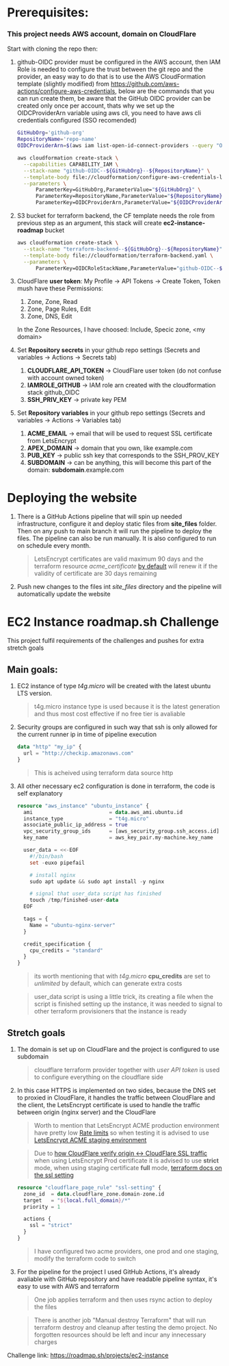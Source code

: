 # Prerequisites:

### This project needs AWS account, domain on CloudFlare

Start with cloning the repo then:

1. github-OIDC provider must be configured in the AWS account, then IAM Role is needed to configure the trust between the git repo and the provider, an easy way to do that is to use the AWS CloudFormation template (slightly modified) from https://github.com/aws-actions/configure-aws-credentials, below are the commands that you can run create them, be aware that the GitHub OIDC provider can be created only once per account, thats why we set up the OIDCProviderArn variable using aws cli, you need to have aws cli credentials configured (SSO recomended)
    ```sh
    GitHubOrg='github-org'
    RepositoryName='repo-name'
    OIDCProviderArn=$(aws iam list-open-id-connect-providers --query "OpenIDConnectProviderList[?ends_with(Arn, 'token.actions.githubusercontent.com')].Arn" --output text)

    aws cloudformation create-stack \
      --capabilities CAPABILITY_IAM \
      --stack-name "github-OIDC--${GitHubOrg}--${RepositoryName}" \
      --template-body file://cloudformation/configure-aws-credentials-latest.yml \
      --parameters \
          ParameterKey=GitHubOrg,ParameterValue="${GitHubOrg}" \
          ParameterKey=RepositoryName,ParameterValue="${RepositoryName}" \
          ParameterKey=OIDCProviderArn,ParameterValue="${OIDCProviderArn}"
    ```
2. S3 bucket for terraform backend, the CF template needs the role from previous step as an argument, this stack will create **ec2-instance-roadmap** bucket
    ```sh
    aws cloudformation create-stack \
      --stack-name "terraform-backend--${GitHubOrg}--${RepositoryName}" \
      --template-body file://cloudformation/terraform-backend.yaml \
      --parameters \
          ParameterKey=OIDCRoleStackName,ParameterValue="github-OIDC--${GitHubOrg}--${RepositoryName}"
    ```
3. CloudFlare **user token**: My Profile -> API Tokens -> Create Token, Token mush have these Permissions:
    1. Zone, Zone, Read
    2. Zone, Page Rules, Edit
    3. Zone, DNS, Edit
  
    In the Zone Resources, I have choosed: Include, Specic zone, \<my domain\>

4. Set **Repository secrets** in your github repo settings (Secrets and variables -> Actions -> Secrets tab)
    1. **CLOUDFLARE_API_TOKEN** -> CloudFlare user token (do not confuse with account owned token)
    2. **IAMROLE_GITHUB** -> IAM role arn created with the cloudformation stack github_OIDC
    3. **SSH_PRIV_KEY** -> private key PEM
5. Set **Repository variables** in your github repo settings (Secrets and variables -> Actions -> Variables tab)
    1. **ACME_EMAIL** -> email that will be used to request SSL certificate from LetsEncrypt
    2. **APEX_DOMAIN** -> domain that you own, like example.com
    3. **PUB_KEY** -> public ssh key that corresponds to the SSH_PROV_KEY
    4. **SUBDOMAIN** -> can be anything, this will become this part of the domain: **subdomain**.example.com

# Deploying the website
1. There is a GitHub Actions pipeline that will spin up needed infrastructure, configure it and deploy static files from **site_files** folder. Then on any push to main branch it will run the pipeline to deploy the files. The pipeline can also be run manually. It is also configured to run on schedule every month. 

    > LetsEncrypt certificates are valid maximum 90 days and the terraform resource *acme_certificate* [by default](https://registry.terraform.io/providers/vancluever/acme/latest/docs/resources/certificate#min_days_remaining-1) will renew it if the validity of certificate are 30 days remaining
2. Push new changes to the files int *site_files* directory and the pipeline will automatically update the website


# EC2 Instance roadmap.sh Challenge
This project fulfil requirements of the challenges and pushes for extra stretch goals
## Main goals:
1. EC2 instance of type *t4g.micro* will be created with the latest ubuntu LTS version. 
    > t4g.micro instance type is used because it is the latest generation and thus most cost effective if no free tier is avaliable
2. Security groups are configured in such way that ssh is only allowed for the current runner ip in time of pipeline execution
    ```tf
    data "http" "my_ip" {
      url = "http://checkip.amazonaws.com"
    }
    ```
    > This is acheived using terraform data source http

3. All other necessary ec2 configuration is done in terraform, the code is self explanatory
    ```tf
    resource "aws_instance" "ubuntu_instance" {
      ami                         = data.aws_ami.ubuntu.id
      instance_type               = "t4g.micro"
      associate_public_ip_address = true
      vpc_security_group_ids      = [aws_security_group.ssh_access.id]
      key_name                    = aws_key_pair.my-machine.key_name
    
      user_data = <<-EOF
        #!/bin/bash
        set -euxo pipefail
    
        # install nginx
        sudo apt update && sudo apt install -y nginx
    
        # signal that user_data script has finished
        touch /tmp/finished-user-data
      EOF
    
      tags = {
        Name = "ubuntu-nginx-server"
      }
    
      credit_specification {
        cpu_credits = "standard"
      }
    }
    ```
    > its worth mentioning that with *t4g.micro* **cpu_credits** are set to *unlimited* by default, which can generate extra costs

    > user_data script is using a little trick, its creating a file when the script is finished setting up the instance, it was needed to signal to other terraform provisioners that the instance is ready 
## Stretch goals
1. The domain is set up on CloudFlare and the project is configured to use subdomain
    > cloudflare terraform provider together with *user API token* is used to configure everything on the cloudflare side
2. In this case HTTPS is implemented on two sides, because the DNS set to proxied in CloudFlare, it handles the traffic between CloudFlare and the client, the LetsEncrypt certificate is used to handle the traffic between origin (nginx server) and the CloudFlare
    > Worth to mention that LetsEncrypt ACME production environment have pretty low [Rate limits](https://letsencrypt.org/docs/rate-limits/#certificate-issuance-limits) so when testing it is advised to use [LetsEncrypt ACME staging environment](https://letsencrypt.org/docs/staging-environment/)

    > Due to [how CloudFlare verify origin <-> CloudFlare SSL traffic](https://developers.cloudflare.com/ssl/origin-configuration/ssl-modes/) when using LetsEncrypt Prod certificate it is advised to use **strict** mode, when using staging certificate **full** mode, [terraform docs on the ssl setting](https://registry.terraform.io/providers/cloudflare/cloudflare/latest/docs/resources/page_rule#ssl-1)
    ```tf
    resource "cloudflare_page_rule" "ssl-setting" {
      zone_id  = data.cloudflare_zone.domain-zone.id
      target   = "${local.full_domain}/*"
      priority = 1
    
      actions {
        ssl = "strict"
      }
    }
    ```
    > I have configured two acme providers, one prod and one staging, modify the terraform code to switch
3. For the pipeline for the project I used GitHub Actions, it's already avaliable with GitHub repository and have readable pipeline syntax, it's easy to use with AWS and terraform
    > One job applies terraform and then uses rsync action to deploy the files

    > There is another job "Manual destroy Terraform" that will run terraform destroy and cleanup after testing the demo project. No forgotten resources should be left and incur any innecessary charges

Challenge link: https://roadmap.sh/projects/ec2-instance